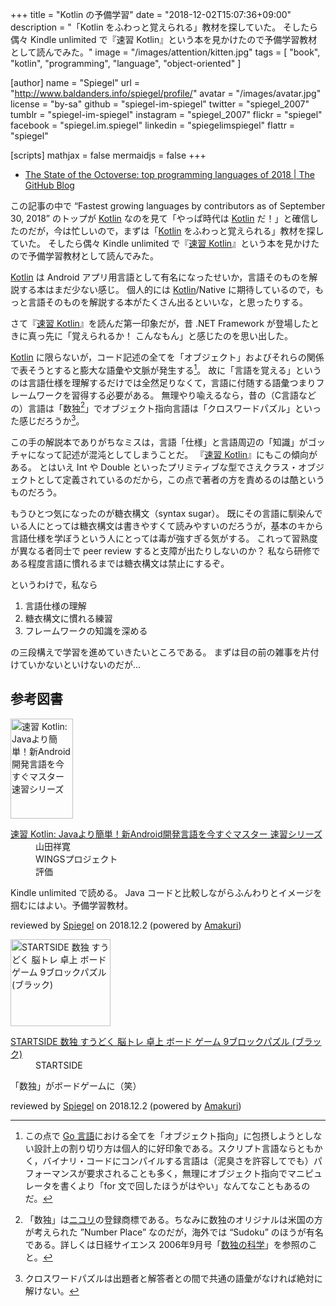 +++
title = "Kotlin の予備学習"
date = "2018-12-02T15:07:36+09:00"
description = "「Kotlin をふわっと覚えられる」教材を探していた。 そしたら偶々 Kindle unlimited で『速習 Kotlin』という本を見かけたので予備学習教材として読んでみた。"
image = "/images/attention/kitten.jpg"
tags = [ "book", "kotlin", "programming", "language", "object-oriented" ]

[author]
  name      = "Spiegel"
  url       = "http://www.baldanders.info/spiegel/profile/"
  avatar    = "/images/avatar.jpg"
  license   = "by-sa"
  github    = "spiegel-im-spiegel"
  twitter   = "spiegel_2007"
  tumblr    = "spiegel-im-spiegel"
  instagram = "spiegel_2007"
  flickr    = "spiegel"
  facebook  = "spiegel.im.spiegel"
  linkedin  = "spiegelimspiegel"
  flattr    = "spiegel"

[scripts]
  mathjax = false
  mermaidjs = false
+++

- [The State of the Octoverse: top programming languages of 2018 | The GitHub Blog](https://blog.github.com/2018-11-15-state-of-the-octoverse-top-programming-languages/)

この記事の中で “Fastest growing languages by contributors as of September 30, 2018” のトップが [Kotlin] なのを見て「やっぱ時代は [Kotlin] だ！」と確信したのだが，今は忙しいので，まずは「[Kotlin] をふわっと覚えられる」教材を探していた。
そしたら偶々 Kindle unlimited で『[速習 Kotlin]』という本を見かけたので予備学習教材として読んでみた。

[Kotlin] は Android アプリ用言語として有名になったせいか，言語そのものを解説する本はまだ少ない感じ。
個人的には [Kotlin]/Native に期待しているので，もっと言語そのものを解説する本がたくさん出るといいな，と思ったりする。

さて『[速習 Kotlin]』を読んだ第一印象だが，昔 .NET Framework が登場したときに真っ先に「覚えられるか！ こんなもん」と感じたのを思い出した。

[Kotlin] に限らないが，コード記述の全てを「オブジェクト」およびそれらの関係で表そうとすると膨大な語彙や文脈が発生する[^go1]。
故に「言語を覚える」というのは言語仕様を理解するだけでは全然足りなくて，言語に付随する語彙つまりフレームワークを習得する必要がある。
無理やり喩えるなら，昔の（C言語などの）言語は「数独[^sd1]」でオブジェクト指向言語は「クロスワードパズル」といった感じだろうか[^pz1]。

[^go1]: この点で [Go 言語]における全てを「オブジェクト指向」に包摂しようとしない設計上の割り切り方は個人的に好印象である。スクリプト言語ならともかく，バイナリ・コードにコンパイルする言語は（泥臭さを許容してでも）パフォーマンスが要求されることも多く，無理にオブジェクト指向でマニピュレータを書くより「for 文で回したほうがはやい」なんてなこともあるのだ。
[^sd1]: 「数独」は[ニコリ](https://www.nikoli.co.jp/)の登録商標である。ちなみに数独のオリジナルは米国の方が考えられた ”Number Place” なのだが，海外では “Sudoku” のほうが有名である。詳しくは日経サイエンス 2006年9月号「[数独の科学](https://www.nikkei-science.net/modules/flash/index.php?id=200609_052)」を参照のこと。
[^pz1]: クロスワードパズルは出題者と解答者との間で共通の語彙がなければ絶対に解けない。

この手の解説本でありがちなミスは，言語「仕様」と言語周辺の「知識」がゴッチャになって記述が混沌としてしまうことだ。
『[速習 Kotlin]』にもこの傾向がある。
とはいえ Int や Double といったプリミティブな型でさえクラス・オブジェクトとして定義されているのだから，この点で著者の方を責めるのは酷というものだろう。

もうひとつ気になったのが糖衣構文（syntax sugar）。
既にその言語に馴染んでいる人にとっては糖衣構文は書きやすくて読みやすいのだろうが，基本のキから言語仕様を学ぼうという人にとっては毒が強すぎる気がする。
これって習熟度が異なる者同士で peer review すると支障が出たりしないのか？ 私なら研修である程度言語に慣れるまでは糖衣構文は禁止にするぞ。

というわけで，私なら

1. 言語仕様の理解
2. 糖衣構文に慣れる練習
3. フレームワークの知識を深める

の三段構えで学習を進めていきたいところである。
まずは目の前の雑事を片付けていかないといけないのだが...

[Kotlin]: https://kotlinlang.org/ "Kotlin Programming Language"
[Go 言語]: https://golang.org/ "The Go Programming Language"
[速習 Kotlin]: https://www.amazon.co.jp/exec/obidos/ASIN/B07HQMNLCV/baldandersinf-22 "Amazon.co.jp： 速習 Kotlin: Javaより簡単！新Android開発言語を今すぐマスター 速習シリーズ eBook: 山田祥寛: Kindleストア"

## 参考図書

<div class="hreview">
  <div class="photo"><a class="item url" href="https://www.amazon.co.jp/exec/obidos/ASIN/B07HQMNLCV/baldandersinf-22"><img src="https://images-fe.ssl-images-amazon.com/images/I/51opWCuz3YL._SL160_.jpg" width="100" height="160" alt="速習 Kotlin: Javaより簡単！新Android開発言語を今すぐマスター 速習シリーズ"></a></div>
  <dl class="fn">
    <dt><a href="https://www.amazon.co.jp/exec/obidos/ASIN/B07HQMNLCV/baldandersinf-22">速習 Kotlin: Javaより簡単！新Android開発言語を今すぐマスター 速習シリーズ</a></dt>
    <dd>山田祥寛</dd>
    <dd>WINGSプロジェクト</dd>
    <dd>評価&nbsp;<span class="fa-sm" style="color:goldenrod;">
      <i class="fas fa-star"></i>
      <i class="fas fa-star"></i>
      <i class="fas fa-star"></i>
      <i class="far fa-star"></i>
      <i class="far fa-star"></i>
    </span></dd>
  </dl>
  <p class="description">Kindle unlimited で読める。 Java コードと比較しながらふんわりとイメージを掴むにはよい。予備学習教材。</p>
  <p class="powered-by" >reviewed by <a href='#maker' class='reviewer'>Spiegel</a> on <abbr class="dtreviewed">2018.12.2</abbr> (powered by <a href="https://dadadadone.com/amakuri/" >Amakuri</a>)</p>
</div>

<div class="hreview">
  <div class="photo"><a class="item url" href="https://www.amazon.co.jp/exec/obidos/ASIN/B077PDFQ4S/baldandersinf-22"><img src="https://images-fe.ssl-images-amazon.com/images/I/513eTXxTlJL._SL160_.jpg" width="160" height="139" alt="STARTSIDE 数独 すうどく 脳トレ 卓上 ボード ゲーム 9ブロックパズル (ブラック)"></a></div>
  <dl class="fn">
    <dt><a href="https://www.amazon.co.jp/exec/obidos/ASIN/B077PDFQ4S/baldandersinf-22">STARTSIDE 数独 すうどく 脳トレ 卓上 ボード ゲーム 9ブロックパズル (ブラック)</a></dt>
    <dd></dd>
    <dd>STARTSIDE</dd>
  </dl>
  <p class="description">「数独」がボードゲームに（笑）</p>
  <p class="powered-by" >reviewed by <a href='#maker' class='reviewer'>Spiegel</a> on <abbr class="dtreviewed">2018.12.2</abbr> (powered by <a href="https://dadadadone.com/amakuri/" >Amakuri</a>)</p>
</div>
